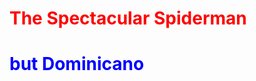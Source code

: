 <h1 style="text-allign:center;color:red;">The Spectacular Spiderman</h1>
<h1 style="text-allign:center;color:blue;">but Dominicano</h1>